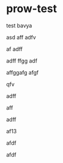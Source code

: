 # prow-test
test
bavya

asd
aff
adfv

af
adff

adff
ffgg
adf

affggafg
afgf

qfv

adff

aff

adff


af13


afdf

afdf
